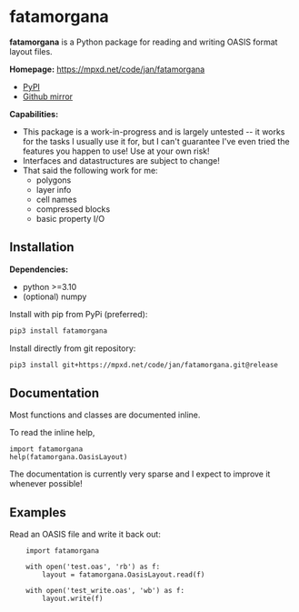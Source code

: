# fatamorgana

**fatamorgana** is a Python package for reading and writing OASIS format layout files.

**Homepage:** https://mpxd.net/code/jan/fatamorgana
* [PyPI](https://pypi.org/project/fatamorgana)
* [Github mirror](https://github.com/anewusername/fatamorgana)

**Capabilities:**
* This package is a work-in-progress and is largely untested -- it works for
    the tasks I usually use it for, but I can't guarantee I've even
    tried the features you happen to use! Use at your own risk!
* Interfaces and datastructures are subject to change!
* That said the following work for me:
    - polygons
    - layer info
    - cell names
    - compressed blocks
    - basic property I/O


## Installation

**Dependencies:**
* python >=3.10
* (optional) numpy


Install with pip from PyPi (preferred):
```bash
pip3 install fatamorgana
```

Install directly from git repository:
```bash
pip3 install git+https://mpxd.net/code/jan/fatamorgana.git@release
```

## Documentation
Most functions and classes are documented inline.

To read the inline help,
```python3
import fatamorgana
help(fatamorgana.OasisLayout)
```
The documentation is currently very sparse and I expect to improve it whenever possible!


## Examples

Read an OASIS file and write it back out:
```python3
    import fatamorgana

    with open('test.oas', 'rb') as f:
        layout = fatamorgana.OasisLayout.read(f)

    with open('test_write.oas', 'wb') as f:
        layout.write(f)
```
